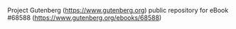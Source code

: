Project Gutenberg (https://www.gutenberg.org) public repository for
eBook #68588 (https://www.gutenberg.org/ebooks/68588)
